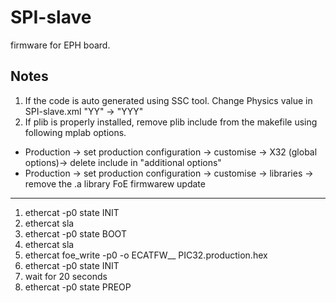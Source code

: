 # SPI-slave
firmware for EPH board. 

Notes
----
1. If the code is auto generated using SSC tool. Change Physics value in SPI-slave.xml "YY" -> "YYY"
1. If plib is properly installed, remove plib include from the makefile using following mplab options. 
  - Production -> set production configuration -> customise -> X32 (global options)-> delete include in "additional options"
  - Production -> set production configuration -> customise -> libraries -> remove the .a library
FoE firmwarew update
----
1. ethercat -p0 state INIT
1. ethercat sla
1. ethercat -p0 state BOOT
1. ethercat sla
1. ethercat foe_write -p0 -o ECATFW__ PIC32.production.hex
1. ethercat -p0 state INIT
1. wait for 20 seconds
1. ethercat -p0 state PREOP
